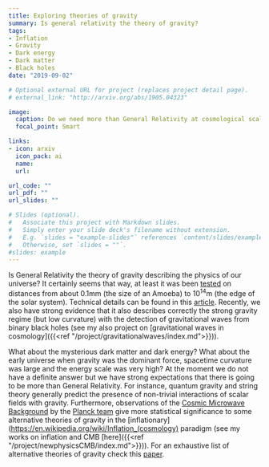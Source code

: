 ```yaml
---
title: Exploring theories of gravity
summary: Is general relativity the theory of gravity?
tags:
- Inflation
- Gravity
- Dark energy
- Dark matter
- Black holes
date: "2019-09-02"

# Optional external URL for project (replaces project detail page).
# external_link: "http://arxiv.org/abs/1905.04323"

image:
  caption: Do we need more than General Relativity at cosmological scales?
  focal_point: Smart

links:
- icon: arxiv
  icon_pack: ai
  name:
  url: 

url_code: ""
url_pdf: ""
url_slides: ""

# Slides (optional).
#   Associate this project with Markdown slides.
#   Simply enter your slide deck's filename without extension.
#   E.g. `slides = "example-slides"` references `content/slides/example-slides.md`.
#   Otherwise, set `slides = ""`.
#slides: example
---
```

Is General Relativity the theory of gravity describing the physics of our universe? It certainly seems that way, at least it was been [tested](https://en.wikipedia.org/wiki/Tests_of_general_relativity) on distances from about $0.1$mm (the size of an Amoeba) to $10^{14}$m (the edge of the solar system). Technical details can be found in this [article](https://arxiv.org/pdf/1403.7377.pdf). Recently, we also have strong evidence that it also describes correctly the strong gravity regime (but low curvature) with the detection of gravitational waves from binary black holes (see my also project on [gravitational waves in cosmology]({{<ref "/project/gravitationalwaves/index.md">}})). 

What about the mysterious dark matter and dark energy? What about the early universe when gravity was the dominant force, spacetime curvature was large and the energy scale was very high? At the moment we do not have a definite answer but we have strong expectations that there is going to be more than General Relativity. For instance, quantum gravity and string theory generally predict the presence of non-trivial interactions of scalar fields with gravity. Furthermore, observations of the [Cosmic Microwave Background](https://en.wikipedia.org/wiki/Cosmic_microwave_background) by the [Planck team](https://arxiv.org/abs/1807.06211) give more statistical significance to some alternative theories of gravity in the [inflationary](https://en.wikipedia.org/wiki/Inflation_(cosmology) paradigm (see my works on inflation and CMB [here]({{<ref "/project/newphysicsCMB/index.md">}})). For an exhaustive list of alternative theories of gravity check this [paper](https://arxiv.org/pdf/1106.2476.pdf).